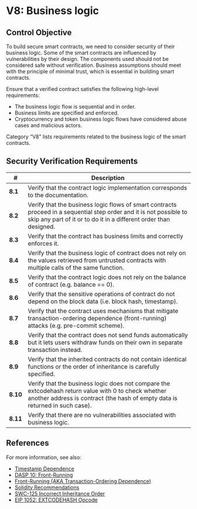 # V8: Business logic

## Control Objective

To build secure smart contracts, we need to consider security of their business logic. Some of the smart contracts are influenced by vulnerabilities by their design.
The components used should not be considered safe without verification. Business assumptions should meet with the principle of minimal trust, which is essential in building smart contracts.

Ensure that a verified contract satisfies the following high-level requirements:
* The business logic flow is sequential and in order.
* Business limits are specified and enforced.
* Cryptocurrency and token business logic flows have considered abuse cases and malicious actors.

Category “V8” lists requirements related to the business logic of the smart contracts.

## Security Verification Requirements

| # | Description |
| --- | --- |
| **8.1** | Verify that the contract logic implementation corresponds to the documentation. | 
| **8.2** | Verify that the business logic flows of smart contracts proceed in a sequential step order and it is not possible to skip any part of it or to do it in a different order than designed.  | 
| **8.3** | Verify that the contract has business limits and correctly enforces it. | 
| **8.4** | Verify that the business logic of contract does not rely on the values retrieved from untrusted contracts with multiple calls of the same function. | 
| **8.5** | Verify that the contract logic does not rely on the balance of contract (e.g. balance == 0). | 
| **8.6** | Verify that the sensitive operations of contract do not depend on the block data (i.e. block hash, timestamp). | 
| **8.7** | Verify that the contract uses mechanisms that mitigate transaction-ordering dependence (front-running) attacks (e.g. pre-commit scheme). | 
| **8.8** | Verify that the contract does not send funds automatically but it lets users withdraw funds on their own in separate transaction instead. | 
| **8.9** | Verify that the inherited contracts do not contain identical functions or the order of inheritance is carefully specified. | 
| **8.10** | Verify that the business logic does not compare the extcodehash return value with 0 to check whether another address is contract (the hash of empty data is returned in such case). | 
| **8.11** | Verify that there are no vulnerabilities associated with business logic. | 


## References

For more information, see also:

* [Timestamp Dependence](https://consensys.github.io/smart-contract-best-practices/recommendations/#timestamp-dependence)
* [DASP 10: Front-Running](https://www.dasp.co/#item-7)
* [Front-Running (AKA Transaction-Ordering Dependence)](https://consensys.github.io/smart-contract-best-practices/known_attacks/)
* [Solidity Recommendations](https://consensys.github.io/smart-contract-best-practices/recommendations/)
* [SWC-125 Incorrect Inheritance Order](https://smartcontractsecurity.github.io/SWC-registry/docs/SWC-125)
* [EIP 1052: EXTCODEHASH Opcode](https://eips.ethereum.org/EIPS/eip-1052)
